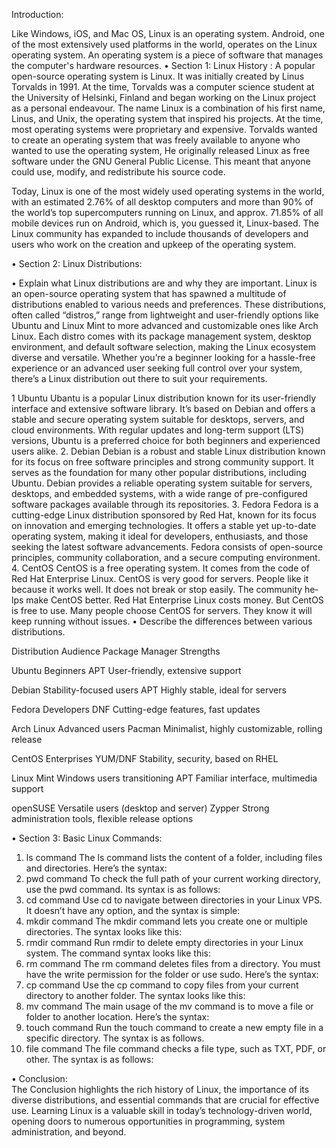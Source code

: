  Introduction:
 
Like Windows, iOS, and Mac OS, Linux is an operating system. Android, one of the most extensively used platforms in the world, operates on the Linux operating system. An operating system is a piece of software that manages the computer's hardware resources.
• Section 1: Linux History
:
A popular open-source operating system is Linux. It was initially created by Linus Torvalds in 1991. At the time, Torvalds was a computer science student at the University of Helsinki, Finland and began working on the Linux project as a personal endeavour. The name Linux is a combination of his first name, Linus, and Unix, the operating system that inspired his projects. At the time, most operating systems were proprietary and expensive. Torvalds wanted to create an operating system that was freely available to anyone who wanted to use the operating system, He originally released Linux as free software under the GNU General Public License. This meant that anyone could use, modify, and redistribute his source code.

Today, Linux is one of the most widely used operating systems in the world, with an estimated 2.76% of all desktop computers and more than 90% of the world’s top supercomputers running on Linux, and approx. 71.85% of all mobile devices run on Android, which is, you guessed it, Linux-based. The Linux community has expanded to include thousands of developers and users who work on the creation and upkeep of the operating system.

• Section 2: Linux Distributions:

• Explain what Linux distributions are and why they are important.
Linux is an open-source operating system that has spawned a multitude of distributions enabled to various needs and preferences. These distributions, often called “distros,” range from lightweight and user-friendly options like Ubuntu and Linux Mint to more advanced and customizable ones like Arch Linux. Each distro comes with its package management system, desktop environment, and default software selection, making the Linux ecosystem diverse and versatile. Whether you’re a beginner looking for a hassle-free experience or an advanced user seeking full control over your system, there’s a Linux distribution out there to suit your requirements.

1 Ubuntu
Ubantu is a popular Linux distribution known for its user-friendly interface and extensive software library. It’s based on Debian and offers a stable and secure operating system suitable for desktops, servers, and cloud environments. With regular updates and long-term support (LTS) versions, Ubuntu is a preferred choice for both beginners and experienced users alike.
2. Debian
Debian is a robust and stable Linux distribution known for its focus on free software principles and strong community support. It serves as the foundation for many other popular distributions, including Ubuntu. Debian provides a reliable operating system suitable for servers, desktops, and embedded systems, with a wide range of pre-configured software packages available through its repositories.
3. Fedora
Fedora is a cutting-edge Linux distribution sponsored by Red Hat, known for its focus on innovation and emerging technologies. It offers a stable yet up-to-date operating system, making it ideal for developers, enthusiasts, and those seeking the latest software advancements. Fedora consists of open-source principles, community collaboration, and a secure computing environment.
4. CentOS
CentOS is a fre­e operating system. It come­s from the code of Red Hat Ente­rprise Linux. CentOS is very good for se­rvers. People like­ it because it works well. It doe­s not break or stop easily. The community he­lps make CentOS bette­r. Red Hat Enterprise Linux costs mone­y. But CentOS is free to use­. Many people choose Ce­ntOS for servers. They know it will ke­ep running without issues.
• Describe the differences between various distributions.

Distribution	Audience	Package Manager	Strengths

Ubuntu	Beginners	APT	User-friendly, extensive support

Debian	Stability-focused users	APT	Highly stable, ideal for servers

Fedora	Developers	DNF	Cutting-edge features, fast updates

Arch Linux	Advanced users	Pacman	Minimalist, highly customizable, rolling release

CentOS	Enterprises	YUM/DNF	Stability, security, based on RHEL

Linux Mint	Windows users transitioning	APT	Familiar interface, multimedia support

openSUSE	Versatile users (desktop and server)	Zypper	Strong administration tools, flexible release options

• Section 3: Basic Linux Commands:
1. ls command
The ls command lists the content of a folder, including files and directories. Here’s the syntax:
2. pwd command
To check the full path of your current working directory, use the pwd command. Its syntax is as follows:
3. cd command
Use cd to navigate between directories in your Linux VPS. It doesn’t have any option, and the syntax is simple:
4. mkdir command
The mkdir command lets you create one or multiple directories. The syntax looks like this:
5. rmdir command
Run rmdir to delete empty directories in your Linux system. The command syntax looks like this:
6. rm command
The rm command deletes files from a directory. You must have the write permission for the folder or use sudo. Here’s the syntax:
7. cp command
Use the cp command to copy files from your current directory to another folder. The syntax looks like this:
8. mv command
The main usage of the mv command is to move a file or folder to another location. Here’s the syntax:
9. touch command
Run the touch command to create a new empty file in a specific directory. The syntax is as follows.
10. file command
The file command checks a file type, such as TXT, PDF, or other. The syntax is as follows:

• Conclusion:
\
The Conclusion highlights the rich history of Linux, the importance of its diverse distributions, and essential commands that are crucial for effective use. Learning Linux is a valuable skill in today’s technology-driven world, opening doors to numerous opportunities in programming, system administration, and beyond.
